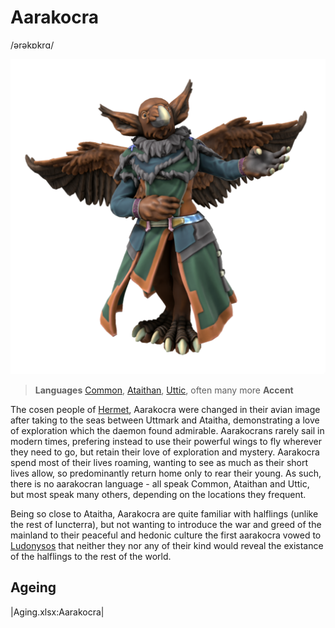 # Aarakocra
/ərəkɒkrɑ/

![](aarakocra.png)

> **Languages** [Common](/lore/languages/common), [Ataithan](/lore/languages/ataithan), [Uttic](/lore/languages/uttic), often many more
> **Accent** 

The cosen people of [Hermet](/lore/cosmology/daemons/seraphim/hermet), Aarakocra were changed in their avian image after taking to the seas between Uttmark and Ataitha, demonstrating a love of exploration which the daemon found admirable. Aarakocrans rarely sail in modern times, prefering instead to use their powerful wings to fly wherever they need to go, but retain their love of exploration and mystery. Aarakocra spend most of their lives roaming, wanting to see as much as their short lives allow, so predominantly return home only to rear their young. As such, there is no aarakocran language - all speak Common, Ataithan and Uttic, but most speak many others, depending on the locations they frequent.

Being so close to Ataitha, Aarakocra are quite familiar with halflings (unlike the rest of Iuncterra), but not wanting to introduce the war and greed of the mainland to their peaceful and hedonic culture the first aarakocra vowed to [Ludonysos](/lore/cosmology/daemons/Seraphim/ludonysos) that neither they nor any of their kind would reveal the existance of the halflings to the rest of the world.

## Ageing

|Aging.xlsx:Aarakocra|